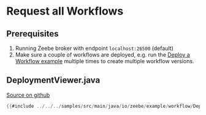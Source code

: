 # Request all Workflows

## Prerequisites

1. Running Zeebe broker with endpoint `localhost:26500` (default)
1. Make sure a couple of workflows are deployed, e.g. run the [Deploy a Workflow example](java-client-examples/workflow-deploy.html) multiple times to create multiple workflow versions.

## DeploymentViewer.java

[Source on github](https://github.com/zeebe-io/zeebe/tree/{{commit}}/samples/src/main/java/io/zeebe/example/workflow/DeploymentViewer.java)

```java
{{#include ../../../samples/src/main/java/io/zeebe/example/workflow/DeploymentViewer.java}}
```
